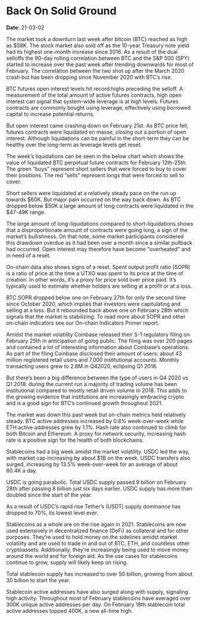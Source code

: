 # Back On Solid Ground

**Date:** 21-03-02

The market took a downturn last week after bitcoin (BTC) reached as high as $58K. The stock market also sold off as the 10-year Treasury note yield had its highest one-month increase since 2016. As a result of the dual selloffs the 90-day rolling correlation between BTC and the S&P 500 (SPY) started to increase over the past week after trending downwards for most of February. The correlation between the two shot up after the March 2020 crash but has been dropping since November 2020 with BTC’s rise.

BTC futures open interest levels hit record highs preceding the selloff. A measurement of the total amount of active futures contracts, high open interest can signal that system-wide leverage is at high levels. Futures contracts are commonly bought using leverage, effectively using borrowed capital to increase potential returns.

But open interest came crashing down on February 21st. As BTC price fell, futures contracts were liquidated en masse, closing out a portion of open interest. Although liquidations can be painful in the short-term they can be healthy over the long-term as leverage levels get reset.

The week’s liquidations can be seen in the below chart which shows the value of liquidated BTC perpetual future contracts for February 12th-25th. The green “buys” represent short sellers that were forced to buy to cover their positions. The red “sells” represent longs that were forced to sell to cover.

Short sellers were liquidated at a relatively steady pace on the run up towards $60K. But major pain occurred on the way back down. As BTC dropped below $50K a large amount of long contracts were liquidated in the $47-49K range.

The large amount of long-liquidations compared to short-liquidations shows that a disproportionate amount of contracts were going long, a sign of the market’s bullishness. On that note, some market participants considered this drawdown overdue as it had been over a month since a similar pullback had occurred. Open interest may therefore have become "overheated" and in need of a reset.

On-chain data also shows signs of a reset. Spent output profit ratio (SOPR) is a ratio of price at the time a UTXO was spent to its price at the time of creation. In other words, it’s a proxy for price sold over price paid. It’s typically used to estimate whether holders are selling at a profit or at a loss.

BTC SOPR dropped below one on February 27th for only the second time since October 2020, which implies that investors were capitulating and selling at a loss. But it rebounded back above one on February 28th which signals that the market is stabilizing. To read more about SOPR and other on-chain indicators see our On-chain Indicators Primer report.

Amidst the market volatility Coinbase released their S-1 regulatory filing on February 25th in anticipation of going public. The filing was over 200 pages and contained a lot of interesting information about Coinbase’s operations. As part of the filing Coinbase disclosed their amount of users: about 43 million registered retail users and 7,000 institutional accounts. Monthly transacting users grew to 2.8M in Q42020, eclipsing Q1 2018.

But there’s been a big difference between the type of users in Q4 2020 vs Q1 2018: during the current run a majority of trading volume has been institutional compared to mostly retail driven volume in 2018. This adds to the growing evidence that institutions are increasingly embracing crypto and is a good sign for BTC’s continued growth throughout 2021.

The market was down this past week but on-chain metrics held relatively steady. BTC active addresses increased by 0.8% week-over-week while ETH active addresses grew by 1.1%. Hash rate also continued to climb for both Bitcoin and Ethereum. A proxy for network security, increasing hash rate is a positive sign for the health of both blockchains.

Stablecoins had a big week amidst the market volatility. USDC led the way, with market cap increasing by about $1B on the week. USDC transfers also surged, increasing by 13.5% week-over-week for an average of about 60.4K a day.

USDC is going parabolic. Total USDC supply passed 9 billion on February 28th after passing 8 billion just six days earlier. USDC supply has more than doubled since the start of the year.

As a result of USDC’s rapid rise Tether’s (USDT) supply dominance has dropped to 70%, its lowest level ever.

Stablecoins as a whole are on the rise again in 2021. Stablecoins are now used extensively in decentralized finance (DeFi) as collateral and for other purposes. They’re used to hold money on the sidelines amidst market volatility and are used to trade in and out of BTC, ETH, and countless other cryptoassets. Additionally, they’re increasingly being used to move money around the world and for foreign aid. As the use cases for stablecoins continue to grow, supply will likely keep on rising.

Total stablecoin supply has increased to over 50 billion, growing from about 30 billion to start the year.

Stablecoin active addresses have also surged along with supply, signaling high activity. Throughout most of February stablecoins have averaged over 300K unique active addresses per day. On February 18th stablecoin total active addresses topped 400K, a new all-time high.
